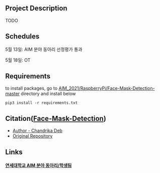 ## Project Description
TODO

## Schedules
  5월 13일: AIM 분야 동아리 선정평가 통과
  
  5월 18일: OT
  
## Requirements
   to install packages, go to [AIM_2021/RaspberryPi/Face-Mask-Detection-master](https://github.com/SBTMLab/AIM_2021/tree/main/RaspberryPi/Face-Mask-Detection-master) directory and install below

    pip3 install -r requirements.txt
    

## Citation([Face-Mask-Detection](https://github.com/SBTMLab/AIM_2021/tree/main/RaspberryPi/Face-Mask-Detection-master))


* [Author - Chandrika Deb](https://github.com/chandrikadeb7)
* [Original Repository](https://github.com/chandrikadeb7/Face-Mask-Detection)


## Links  
  
#### [연세대학교 AIM 분야 동아리/학생팀](http://linc4th.yonsei.ac.kr/aim/club.php)
